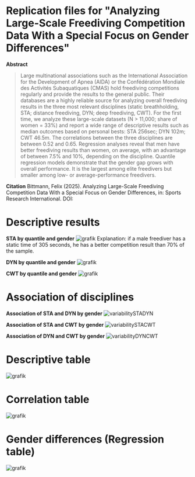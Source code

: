# Replication files for "Analyzing Large-Scale Freediving Competition Data With a Special Focus on Gender Differences"

**Abstract**
>Large multinational associations such as the International Association for the Development of Apnea (AIDA) or the Confédération Mondiale des Activités Subaquatiques
(CMAS) hold freediving competitions regularly and provide the results to the general public. Their databases are a highly reliable source for analyzing overall freediving results in the three most relevant disciplines (static breathholding, STA; distance freediving, DYN; deep freediving, CWT). For the first time, we analyze these large-scale datasets (N > 11,000; share of women = 33%) and report a wide range of descriptive results such as median outcomes based on personal bests: STA 256sec; DYN 102m; CWT 46.5m. The correlations between the three disciplines are between 0.52 and 0.65. Regression analyses reveal that men have better freediving results than women, on average, with an advantage of between 7.5% and 10%, depending on the discipline. Quantile regression models demonstrate that the gender gap grows with overall performance. It is the largest among elite freedivers but smaller among low- or average-performance freedivers.

**Citation**
Bittmann, Felix (2025). Analyzing Large-Scale Freediving Competition Data With a Special Focus on Gender Differences, in: Sports Research International. DOI:



# Descriptive results
**STA by quantile and gender**
![grafik](https://github.com/user-attachments/assets/473eb53b-5563-443f-b7db-b5a5c9090d93)
Explanation: if a male freediver has a static time of 305 seconds, he has a better competition result than 70% of the sample.

**DYN by quantile and gender**
![grafik](https://github.com/user-attachments/assets/cb5071a4-1328-4605-8529-91eef5820b32)

**CWT by quantile and gender**
![grafik](https://github.com/user-attachments/assets/e2cf9a16-8b70-43e9-a500-5d420f8af954)




# Association of disciplines

**Association of STA and DYN by gender**
![variabilitySTADYN](https://github.com/user-attachments/assets/11da07ba-e490-4dc6-a8e2-b3400c3b4d81)

**Association of STA and CWT by gender**
![variabilitySTACWT](https://github.com/user-attachments/assets/3f2fe70b-a7ef-4745-bc31-b9a40eb63f3b)

**Association of DYN and CWT by gender**
![variabilityDYNCWT](https://github.com/user-attachments/assets/7682e041-9e0e-4241-8e2b-1b276515ad8c)


# Descriptive table
![grafik](https://github.com/user-attachments/assets/0070b619-0c78-4d10-8987-0bab4bf7e2b5)

# Correlation table
![grafik](https://github.com/user-attachments/assets/3c57cb97-4815-48ff-843e-e1b0bec15739)

# Gender differences (Regression table)
![grafik](https://github.com/user-attachments/assets/a4a25cea-0ba1-41d8-a32f-ee645d789bdb)



